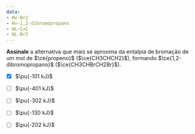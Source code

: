 ```yaml
---
data:
- Hv-Br2
- Hv-1,2-dibromopropano
- HL-C=C
- HL-Br2
---
```

**Assinale** a alternativa que mais se aproxima da entalpia de bromação de um mol de $\ce{propeno}$ ($\ce{CH3CHCH2}$), formando $\ce{1,2-dibromopropano}$ ($\ce{CH3CHBrCH2Br}$).

- [x] $\pu{-101 kJ}$
- [ ] $\pu{-401 kJ}$
- [ ] $\pu{-302 kJ}$
- [ ] $\pu{-130 kJ}$
- [ ] $\pu{-202 kJ}$



